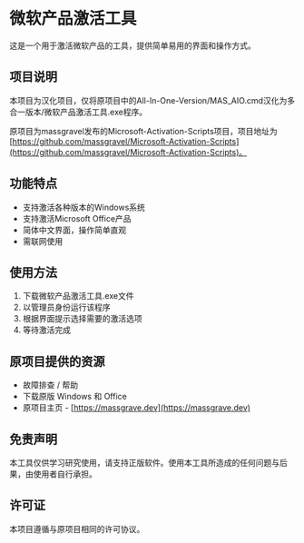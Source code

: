 # 微软产品激活工具

这是一个用于激活微软产品的工具，提供简单易用的界面和操作方式。

## 项目说明

本项目为汉化项目，仅将原项目中的All-In-One-Version/MAS_AIO.cmd汉化为多合一版本/微软产品激活工具.exe程序。

原项目为massgravel发布的Microsoft-Activation-Scripts项目，项目地址为 [https://github.com/massgravel/Microsoft-Activation-Scripts](https://github.com/massgravel/Microsoft-Activation-Scripts)。

## 功能特点

- 支持激活各种版本的Windows系统
- 支持激活Microsoft Office产品
- 简体中文界面，操作简单直观
- 需联网使用

## 使用方法

1. 下载微软产品激活工具.exe文件
2. 以管理员身份运行该程序
3. 根据界面提示选择需要的激活选项
4. 等待激活完成

## 原项目提供的资源

- 故障排查 / 帮助
- 下载原版 Windows 和 Office
- 原项目主页 - [https://massgrave.dev](https://massgrave.dev)

## 免责声明

本工具仅供学习研究使用，请支持正版软件。使用本工具所造成的任何问题与后果，由使用者自行承担。

## 许可证

本项目遵循与原项目相同的许可协议。